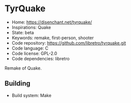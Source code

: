 # TyrQuake

- Home: https://disenchant.net/tyrquake/
- Inspirations: Quake
- State: beta
- Keywords: remake, first-person, shooter
- Code repository: https://github.com/libretro/tyrquake.git
- Code language: C
- Code license: GPL-2.0
- Code dependencies: libretro

Remake of Quake.

## Building

- Build system: Make

